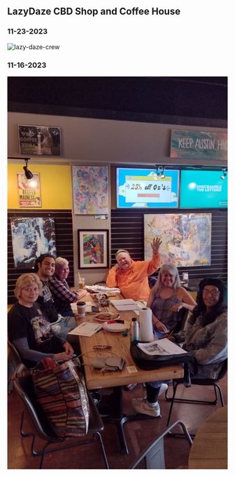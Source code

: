 ## LazyDaze CBD Shop and Coffee House


### 11-23-2023 
![lazy-daze-crew](../images/lazydaze/11-23-2023-lazy-dayz-crew.jpg)

### 11-16-2023
![lazy-daze-crew](../images/lazydaze/11-16-2023-lazy-daze-crew.jpeg)